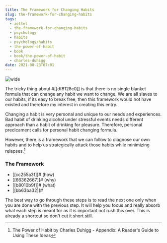 ```yaml
---
title: The Framework for Changing Habits
slug: the-framework-for-changing-habits
tags:
  - zettel
  - the-framework-for-changing-habits
  - psychology
  - habits
  - psychology/habits
  - the-power-of-habit
  - book
  - book/the-power-of-habit
  - charles-duhigg
date: 2021-08-23T07:01
---
```



![wide](https://cdn.pixabay.com/photo/2014/03/25/17/01/chain-297842_960_720.png "image from Pixabay (cc)")

The tricky thing about #[[df8128c0]] is that there is no single blanket formula
that can change any habit we want to change. We are all slaves to our habits, if
its easy to break free, then this framework would not have existed and therefore
my interest in creating this entry.

Changing a habit is very personal and unique to our needs and experiences. Bad
habit of drinking alcohol under stressful events needs different approach than
a habit of drinking for pleasure. Therefore, personal predicament calls for
personal habit changing formula.

However, there is a framework that we can follow to diagnose our own habits and
to help us strategically attack those habits while minimizing relapses.[^1]

### The Framework

- [[cc255a3f]]# (how)
- [[66362667]]# (why)
- [[b8010b9f]]# (what)
- [[bb63ba32]]#

The best way to go through these steps is to read the next one only when you are
done with the previous step. It will help you focus and really absorb what each
step is meant for as it is important not rush this over. This is already
a shortcut so don't cut it short still.


[^1]: The Power of Habit by Charles Duhigg - Appendix: A Reader's Guide to Using These Ideas
